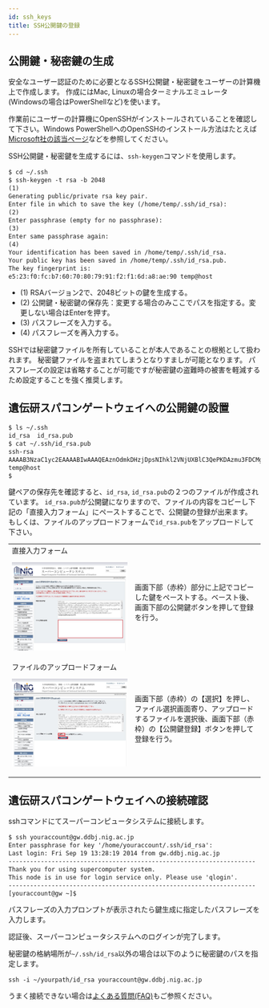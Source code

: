 ```yaml
---
id: ssh_keys
title: SSH公開鍵の登録
---
```


## 公開鍵・秘密鍵の生成

安全なユーザー認証のために必要となるSSH公開鍵・秘密鍵をユーザーの計算機上で作成します。
作成にはMac, Linuxの場合ターミナルエミュレータ(Windowsの場合はPowerShellなど)を使います。

作業前にユーザーの計算機にOpenSSHがインストールされていることを確認して下さい。Windows PowerShellへのOpenSSHのインストール方法はたとえば[Microsoft社の該当ページ](https://docs.microsoft.com/en-us/windows-server/administration/openssh/openssh_install_firstuse)などを参照してください。


SSH公開鍵・秘密鍵を生成するには、`ssh-keygen`コマンドを使用します。

```
$ cd ~/.ssh
$ ssh-keygen -t rsa -b 2048                                                      (1)
Generating public/private rsa key pair.
Enter file in which to save the key (/home/temp/.ssh/id_rsa):                    (2)
Enter passphrase (empty for no passphrase):                                      (3)
Enter same passphrase again:                                                     (4)
Your identification has been saved in /home/temp/.ssh/id_rsa.
Your public key has been saved in /home/temp/.ssh/id_rsa.pub.
The key fingerprint is:
e5:23:f0:fc:b7:60:70:80:79:91:f2:f1:6d:a8:ae:90 temp@host
```

- (1) RSAバージョン2で、2048ビットの鍵を生成する。
- (2) 公開鍵・秘密鍵の保存先：変更する場合のみここでパスを指定する。変更しない場合はEnterを押す。
- (3) パスフレーズを入力する。
- (4) パスフレーズを再入力する。


SSHでは秘密鍵ファイルを所有していることが本人であることの根拠として扱われます。
秘密鍵ファイルを盗まれてしまうとなりすましが可能となります。
パスフレーズの設定は省略することが可能ですが秘密鍵の盗難時の被害を軽減するため設定することを強く推奨します。



## 遺伝研スパコンゲートウェイへの公開鍵の設置


```
$ ls ~/.ssh
id_rsa  id_rsa.pub
$ cat ~/.ssh/id_rsa.pub
ssh-rsa AAAAB3NzaC1yc2EAAAABIwAAAQEAznOdmkDHzjDpsNIhkl2VNjUXBlC3QePKDAzmu3FDCMgBYUDyiXAXLf85q25cylVq66gLUP63nlFJz4/SLO13w2Qf3Gyyj7ADJJZR3sD+Sf8vdlt2hShAT0kkKBmToBqv2Pqx2SfzRVedlyCE4YFieUVmZUkz95dxwSUklGXmQSvigkqCG86r0NlxCSMjYitDGWAyGMu37cvBYzH0+C2uthtbqTd1VYHfjtvewySSZsvbVVnjLme0Ah2cAyifVaSN4uslDBqkN62b3vaijoXPy9ieUzSP0/dgBhKN/m7yhnM/1s+foJnRI3wfDdqXPw3yOqPC/9EXrjnmdpEmpgMJTw== temp@host
$ 
```


鍵ペアの保存先を確認すると、`id_rsa`, `id_rsa.pub`の２つのファイルが作成されています。
`id_rsa.pub`が公開鍵になりますので、ファイルの内容をコピーし下記の「直接入力フォーム」にペーストすることで、公開鍵の登録が出来ます。
もしくは、ファイルのアップロードフォームで`id_rsa.pub`をアップロードして下さい。


<table>
<tr>
<td>
直接入力フォーム

![](ssh_direct_form.jpg)
</td>
<td>
画面下部（赤枠）部分に上記でコピーした鍵をペーストする。ベースト後、画面下部の公開鍵ボタンを押して登録を行う。
</td>
</tr>

<tr>
<td>
ファイルのアップロードフォーム

![](ssh_upload_form.jpg)
</td>
<td>
画面下部（赤枠）の【選択】を押し、ファイル選択画面寄り、アップロードするファイルを選択後、画面下部（赤枠）の【公開鍵登録】ボタンを押して登録を行う。
</td>
</tr>

</table>


 

## 遺伝研スパコンゲートウェイへの接続確認

sshコマンドにてスーパーコンピュータシステムに接続します。

```
$ ssh youraccount@gw.ddbj.nig.ac.jp
Enter passphrase for key '/home/youraccount/.ssh/id_rsa':
Last login: Fri Sep 19 13:28:19 2014 from gw.ddbj.nig.ac.jp
---------------------------------------------------------------------
Thank you for using supercomputer system.
This node is in use for login service only. Please use 'qlogin'.
---------------------------------------------------------------------
[youraccount@gw ~]$
```

パスフレーズの入力プロンプトが表示されたら鍵生成に指定したパスフレーズを入力します。

認証後、スーパーコンピュータシステムへのログインが完了します。

秘密鍵の格納場所が`~/.ssh/id_rsa`以外の場合は以下のように秘密鍵のパスを指定します。

```
ssh -i ~/yourpath/id_rsa youraccount@gw.ddbj.nig.ac.jp
```

うまく接続できない場合は[よくある質問(FAQ)](/faq/faq1)もご参照ください。















